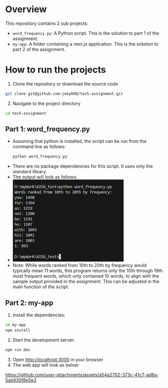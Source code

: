 # Overview
This repository contains 2 sub projects:
- `word_frequency.py`: A Python script. This is the solution to part 1 of the assignment.
- `my-app`: A folder containing a next.js application. This is the solution to part 2 of the assignment.

# How to run the projects
1. Clone the repository or download the source code
```bash
git clone git@github.com:joeyHXD/tech-assignment.git
```
2. Navigate to the project directory
```bash
cd tech-assignment
```

## Part 1: word_frequency.py
- Assuming that python is installed, the script can be run from the command line as follows:
    ```bash
    python word_frequency.py
    ```
- There are no package dependencies for this script. It uses only the standard library.
- The output will look as follows:
- [![image](assets/image.png)](assets/image.png)
- Note: While words ranked from 10th to 20th by frequency would typically mean 11 words, this program returns only the 10th through 19th most frequent words, which only contained 10 words, to align with the sample output provided in the assignment. This can be adjusted in the main function of the script.

## Part 2: my-app
1. Install the dependencies:
```bash
cd my-app
npm install
```
2. Start the development server:
```bash
npm run dev
```
3. Open [http://localhost:3000](http://localhost:3000) in your browser
4. The web app will look as below:

https://github.com/user-attachments/assets/a54a2702-373c-41c7-ad8a-5ab930f8e5e3

